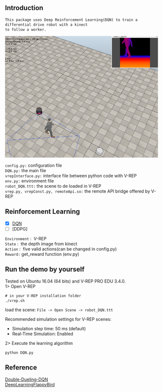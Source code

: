 ## Introduction
    This package uses Deep Reinforcement Learning(DQN) to train a differential drive robot with a kinect 
    to follow a worker.
      
<img alt="Introduction" src="image/DQN_Environment.png" width="800">

`config.py:` configuration file<br>
`DQN.py:` the main file<br>
`vrepInterface.py:` interface file between python code with V-REP<br>
`env.py:` environment file<br>
`robot_DQN.ttt:` the scene to de loaded in V-REP<br>
`vrep.py, vrepConst.py, remoteApi.so:` the remote API bridge offered by V-REP

## Reinforcement Learning
* [x] [DQN](./DQN.py)
* [ ] [DDPG]

`Environment：` V-REP<br>
`State：` the depth image from kinect <br>
`Action：` five valid actions(can be changed in config.py)<br>
`Reward:` get_reward function (env.py)
 
## Run the demo by yourself
Tested on Ubuntu 16.04 (64 bits) and V-REP PRO EDU 3.4.0.<br>
1> Open V-REP 
~~~
# in your V-REP installation folder
./vrep.sh
~~~
load the scene: `File -> Open Scene -> robot_DQN.ttt` 

Recommended simulation settings for V-REP scenes:
* Simulation step time: 50 ms  (default) 
* Real-Time Simulation: Enabled

2> Execute the learning algorithm
~~~
python DQN.py
~~~
## Reference
[Double-Dueling-DQN](https://github.com/awjuliani/DeepRL-Agents/blob/master/Double-Dueling-DQN.ipynb)<br>
[DeepLearningFlappyBird](https://github.com/yenchenlin/DeepLearningFlappyBird)
